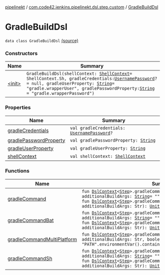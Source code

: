 [pipelinekt](../../index.md) / [com.code42.jenkins.pipelinekt.dsl.step.custom](../index.md) / [GradleBuildDsl](./index.md)

# GradleBuildDsl

`data class GradleBuildDsl` [(source)](https://github.com/code42/pipelinekt/tree/master/dsl/src/main/kotlin/com/code42/jenkins/pipelinekt/dsl/step/custom/GradleBuildDsl.kt#L24)

### Constructors

| Name | Summary |
|---|---|
| [&lt;init&gt;](-init-.md) | `GradleBuildDsl(shellContext: `[`ShellContext`](../-shell-context/index.md)` = ShellContext.Sh, gradleCredentials: `[`UsernamePassword`](../../com.code42.jenkins.pipelinekt.core.credentials/-username-password/index.md)`? = null, gradleUserProperty: `[`String`](https://kotlinlang.org/api/latest/jvm/stdlib/kotlin/-string/index.html)` = "gradle.wrapperUser", gradlePasswordProperty: `[`String`](https://kotlinlang.org/api/latest/jvm/stdlib/kotlin/-string/index.html)` = "gradle.wrapperPassword")` |

### Properties

| Name | Summary |
|---|---|
| [gradleCredentials](gradle-credentials.md) | `val gradleCredentials: `[`UsernamePassword`](../../com.code42.jenkins.pipelinekt.core.credentials/-username-password/index.md)`?` |
| [gradlePasswordProperty](gradle-password-property.md) | `val gradlePasswordProperty: `[`String`](https://kotlinlang.org/api/latest/jvm/stdlib/kotlin/-string/index.html) |
| [gradleUserProperty](gradle-user-property.md) | `val gradleUserProperty: `[`String`](https://kotlinlang.org/api/latest/jvm/stdlib/kotlin/-string/index.html) |
| [shellContext](shell-context.md) | `val shellContext: `[`ShellContext`](../-shell-context/index.md) |

### Functions

| Name | Summary |
|---|---|
| [gradleCommand](gradle-command.md) | `fun `[`DslContext`](../../com.code42.jenkins.pipelinekt.dsl/-dsl-context/index.md)`<`[`Step`](../../com.code42.jenkins.pipelinekt.core.step/-step/index.md)`>.gradleCommand(command: `[`String`](https://kotlinlang.org/api/latest/jvm/stdlib/kotlin/-string/index.html)`, additionalBuildArgs: `[`String`](https://kotlinlang.org/api/latest/jvm/stdlib/kotlin/-string/index.html)` = ""): `[`Unit`](https://kotlinlang.org/api/latest/jvm/stdlib/kotlin/-unit/index.html)<br>`fun `[`DslContext`](../../com.code42.jenkins.pipelinekt.dsl/-dsl-context/index.md)`<`[`Step`](../../com.code42.jenkins.pipelinekt.core.step/-step/index.md)`>.gradleCommand(command: `[`String`](https://kotlinlang.org/api/latest/jvm/stdlib/kotlin/-string/index.html)`, additionalBuildArgs: Str): `[`Unit`](https://kotlinlang.org/api/latest/jvm/stdlib/kotlin/-unit/index.html) |
| [gradleCommandBat](gradle-command-bat.md) | `fun `[`DslContext`](../../com.code42.jenkins.pipelinekt.dsl/-dsl-context/index.md)`<`[`Step`](../../com.code42.jenkins.pipelinekt.core.step/-step/index.md)`>.gradleCommandBat(command: `[`String`](https://kotlinlang.org/api/latest/jvm/stdlib/kotlin/-string/index.html)`, additionalBuildArgs: `[`String`](https://kotlinlang.org/api/latest/jvm/stdlib/kotlin/-string/index.html)` = ""): `[`Unit`](https://kotlinlang.org/api/latest/jvm/stdlib/kotlin/-unit/index.html)<br>`fun `[`DslContext`](../../com.code42.jenkins.pipelinekt.dsl/-dsl-context/index.md)`<`[`Step`](../../com.code42.jenkins.pipelinekt.core.step/-step/index.md)`>.gradleCommandBat(command: `[`String`](https://kotlinlang.org/api/latest/jvm/stdlib/kotlin/-string/index.html)`, additionalBuildArgs: Str): `[`Unit`](https://kotlinlang.org/api/latest/jvm/stdlib/kotlin/-unit/index.html) |
| [gradleCommandMultiPlatform](gradle-command-multi-platform.md) | `fun `[`DslContext`](../../com.code42.jenkins.pipelinekt.dsl/-dsl-context/index.md)`<`[`Step`](../../com.code42.jenkins.pipelinekt.core.step/-step/index.md)`>.gradleCommandMultiPlatform(command: `[`String`](https://kotlinlang.org/api/latest/jvm/stdlib/kotlin/-string/index.html)`, additionalBuildArgs: Str, booleanStatement: `[`BooleanStatement`](../../com.code42.jenkins.pipelinekt.core.conditional/-boolean-statement/index.md)` = "PATH".environmentVar().containsSubstring("C:".strSingle())): `[`Unit`](https://kotlinlang.org/api/latest/jvm/stdlib/kotlin/-unit/index.html) |
| [gradleCommandSh](gradle-command-sh.md) | `fun `[`DslContext`](../../com.code42.jenkins.pipelinekt.dsl/-dsl-context/index.md)`<`[`Step`](../../com.code42.jenkins.pipelinekt.core.step/-step/index.md)`>.gradleCommandSh(command: `[`String`](https://kotlinlang.org/api/latest/jvm/stdlib/kotlin/-string/index.html)`, additionalBuildArgs: `[`String`](https://kotlinlang.org/api/latest/jvm/stdlib/kotlin/-string/index.html)` = ""): `[`Unit`](https://kotlinlang.org/api/latest/jvm/stdlib/kotlin/-unit/index.html)<br>`fun `[`DslContext`](../../com.code42.jenkins.pipelinekt.dsl/-dsl-context/index.md)`<`[`Step`](../../com.code42.jenkins.pipelinekt.core.step/-step/index.md)`>.gradleCommandSh(command: `[`String`](https://kotlinlang.org/api/latest/jvm/stdlib/kotlin/-string/index.html)`, additionalBuildArgs: Str): `[`Unit`](https://kotlinlang.org/api/latest/jvm/stdlib/kotlin/-unit/index.html) |
